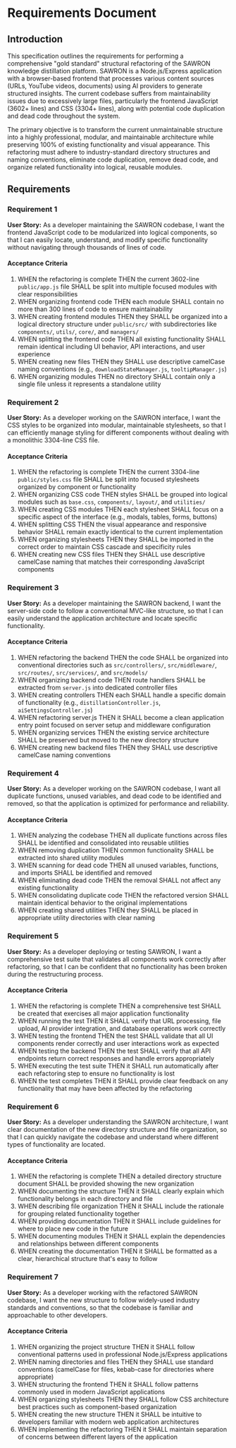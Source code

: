 # Requirements Document

## Introduction

This specification outlines the requirements for performing a comprehensive "gold standard" structural refactoring of the SAWRON knowledge distillation platform. SAWRON is a Node.js/Express application with a browser-based frontend that processes various content sources (URLs, YouTube videos, documents) using AI providers to generate structured insights. The current codebase suffers from maintainability issues due to excessively large files, particularly the frontend JavaScript (3602+ lines) and CSS (3304+ lines), along with potential code duplication and dead code throughout the system.

The primary objective is to transform the current unmaintainable structure into a highly professional, modular, and maintainable architecture while preserving 100% of existing functionality and visual appearance. This refactoring must adhere to industry-standard directory structures and naming conventions, eliminate code duplication, remove dead code, and organize related functionality into logical, reusable modules.

## Requirements

### Requirement 1

**User Story:** As a developer maintaining the SAWRON codebase, I want the frontend JavaScript code to be modularized into logical components, so that I can easily locate, understand, and modify specific functionality without navigating through thousands of lines of code.

#### Acceptance Criteria

1. WHEN the refactoring is complete THEN the current 3602-line `public/app.js` file SHALL be split into multiple focused modules with clear responsibilities
2. WHEN organizing frontend code THEN each module SHALL contain no more than 300 lines of code to ensure maintainability
3. WHEN creating frontend modules THEN they SHALL be organized into a logical directory structure under `public/src/` with subdirectories like `components/`, `utils/`, `core/`, and `managers/`
4. WHEN splitting the frontend code THEN all existing functionality SHALL remain identical including UI behavior, API interactions, and user experience
5. WHEN creating new files THEN they SHALL use descriptive camelCase naming conventions (e.g., `downloadStateManager.js`, `tooltipManager.js`)
6. WHEN organizing modules THEN no directory SHALL contain only a single file unless it represents a standalone utility

### Requirement 2

**User Story:** As a developer working on the SAWRON interface, I want the CSS styles to be organized into modular, maintainable stylesheets, so that I can efficiently manage styling for different components without dealing with a monolithic 3304-line CSS file.

#### Acceptance Criteria

1. WHEN the refactoring is complete THEN the current 3304-line `public/styles.css` file SHALL be split into focused stylesheets organized by component or functionality
2. WHEN organizing CSS code THEN styles SHALL be grouped into logical modules such as `base.css`, `components/`, `layout/`, and `utilities/`
3. WHEN creating CSS modules THEN each stylesheet SHALL focus on a specific aspect of the interface (e.g., modals, tables, forms, buttons)
4. WHEN splitting CSS THEN the visual appearance and responsive behavior SHALL remain exactly identical to the current implementation
5. WHEN organizing stylesheets THEN they SHALL be imported in the correct order to maintain CSS cascade and specificity rules
6. WHEN creating new CSS files THEN they SHALL use descriptive camelCase naming that matches their corresponding JavaScript components

### Requirement 3

**User Story:** As a developer maintaining the SAWRON backend, I want the server-side code to follow a conventional MVC-like structure, so that I can easily understand the application architecture and locate specific functionality.

#### Acceptance Criteria

1. WHEN refactoring the backend THEN the code SHALL be organized into conventional directories such as `src/controllers/`, `src/middleware/`, `src/routes/`, `src/services/`, and `src/models/`
2. WHEN organizing backend code THEN route handlers SHALL be extracted from `server.js` into dedicated controller files
3. WHEN creating controllers THEN each SHALL handle a specific domain of functionality (e.g., `distillationController.js`, `aiSettingsController.js`)
4. WHEN refactoring server.js THEN it SHALL become a clean application entry point focused on server setup and middleware configuration
5. WHEN organizing services THEN the existing service architecture SHALL be preserved but moved to the new directory structure
6. WHEN creating new backend files THEN they SHALL use descriptive camelCase naming conventions

### Requirement 4

**User Story:** As a developer working on the SAWRON codebase, I want all duplicate functions, unused variables, and dead code to be identified and removed, so that the application is optimized for performance and reliability.

#### Acceptance Criteria

1. WHEN analyzing the codebase THEN all duplicate functions across files SHALL be identified and consolidated into reusable utilities
2. WHEN removing duplication THEN common functionality SHALL be extracted into shared utility modules
3. WHEN scanning for dead code THEN all unused variables, functions, and imports SHALL be identified and removed
4. WHEN eliminating dead code THEN the removal SHALL not affect any existing functionality
5. WHEN consolidating duplicate code THEN the refactored version SHALL maintain identical behavior to the original implementations
6. WHEN creating shared utilities THEN they SHALL be placed in appropriate utility directories with clear naming

### Requirement 5

**User Story:** As a developer deploying or testing SAWRON, I want a comprehensive test suite that validates all components work correctly after refactoring, so that I can be confident that no functionality has been broken during the restructuring process.

#### Acceptance Criteria

1. WHEN the refactoring is complete THEN a comprehensive test SHALL be created that exercises all major application functionality
2. WHEN running the test THEN it SHALL verify that URL processing, file upload, AI provider integration, and database operations work correctly
3. WHEN testing the frontend THEN the test SHALL validate that all UI components render correctly and user interactions work as expected
4. WHEN testing the backend THEN the test SHALL verify that all API endpoints return correct responses and handle errors appropriately
5. WHEN executing the test suite THEN it SHALL run automatically after each refactoring step to ensure no functionality is lost
6. WHEN the test completes THEN it SHALL provide clear feedback on any functionality that may have been affected by the refactoring

### Requirement 6

**User Story:** As a developer understanding the SAWRON architecture, I want clear documentation of the new directory structure and file organization, so that I can quickly navigate the codebase and understand where different types of functionality are located.

#### Acceptance Criteria

1. WHEN the refactoring is complete THEN a detailed directory structure document SHALL be provided showing the new organization
2. WHEN documenting the structure THEN it SHALL clearly explain which functionality belongs in each directory and file
3. WHEN describing file organization THEN it SHALL include the rationale for grouping related functionality together
4. WHEN providing documentation THEN it SHALL include guidelines for where to place new code in the future
5. WHEN documenting modules THEN it SHALL explain the dependencies and relationships between different components
6. WHEN creating the documentation THEN it SHALL be formatted as a clear, hierarchical structure that's easy to follow

### Requirement 7

**User Story:** As a developer working with the refactored SAWRON codebase, I want the new structure to follow widely-used industry standards and conventions, so that the codebase is familiar and approachable to other developers.

#### Acceptance Criteria

1. WHEN organizing the project structure THEN it SHALL follow conventional patterns used in professional Node.js/Express applications
2. WHEN naming directories and files THEN they SHALL use standard conventions (camelCase for files, kebab-case for directories where appropriate)
3. WHEN structuring the frontend THEN it SHALL follow patterns commonly used in modern JavaScript applications
4. WHEN organizing stylesheets THEN they SHALL follow CSS architecture best practices such as component-based organization
5. WHEN creating the new structure THEN it SHALL be intuitive to developers familiar with modern web application architectures
6. WHEN implementing the refactoring THEN it SHALL maintain separation of concerns between different layers of the application